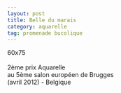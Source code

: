 ```yaml
---
layout: post
title: Belle du marais
category: aquarelle
tag: promenade bucolique
---
```

60x75
<br>
<br>
2ème prix Aquarelle
<br>
au 5ème salon européen de Brugges
<br>
(avril 2012) - Belgique